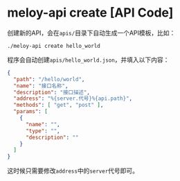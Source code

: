 # meloy-api create \[API Code\]

创建新的API，会在`apis/`目录下自动生成一个API模板，比如：

```shell
./meloy-api create hello_world
```

程序会自动创建`apis/hello_world.json`，并填入以下内容：

```json
{
  "path": "/hello/world",
  "name": "接口名称",
  "description": "接口描述",
  "address": "%{server.代号}%{api.path}",
  "methods": [ "get", "post" ],
  "params": [
    {
      "name": "",
      "type": "",
      "description": ""
    }
  ]
}
```

这时候只需要修改`address`中的`server`代号即可。


